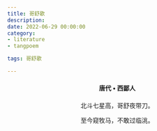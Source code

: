 ```yaml
---
title: 哥舒歌
description:
date: 2022-06-29 00:00:00
category:
- literature
- tangpoem

tags: 哥舒歌

---
```


<div id="poem-author">
唐代 • 西鄙人
</div>
<div id="poem-body">
<p class="poem-paragraph">北斗七星高，哥舒夜带刀。</p>
<p class="poem-paragraph">至今窥牧马，不敢过临洮。</p>

</div>

<style>

#poem-author {
    width: 100%;
    text-align: center;
    margin: 20px 0;
    font-weight: bold;
}
#poem-body {
    width: 100%;
    text-align: center;
}
.poem-paragraph {
    font-family: "仿宋"
}

</style>